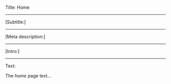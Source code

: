 Title: Home

----

[Subtitle:]

----

[Meta description:]

----

[Intro:]

----

Text:

The *home* page text...

